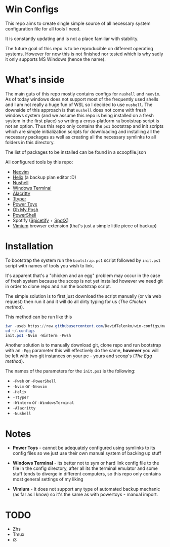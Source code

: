 # Win Configs

This repo aims to create single simple source of all necessary system
configuration file for all tools I need.

It is constantly updating and is not a place familiar with stability.

The future goal of this repo is to be reproducible on different operating
systems. However for now this is not finished nor tested which is why sadly it
only supports MS Windows (hence the name).

# What's inside

The main guts of this repo mostly contains configs for `nushell` and `neovim`.
As of today windows does not support most of the frequently used shells and I
am not really a huge fun of WSL so I decided to use `nushell`. The downside of
this approach is that `nushell` does not come with fresh windows system (and we
assume this repo is being installed on a fresh system in the first place) so
writing a cross-platform `nu` bootstrap script is not an option. Thus this repo
only contains the `ps1` bootstrap and init scripts which are simple
initialization scripts for downloading and installing all the necessary
packages as well as creating all the necessary symlinks to all folders in this
directory.

The list of packages to be installed can be found in a scoopfile.json

All configured tools by this repo:

- [Neovim](https://github.com/neovim/neovim)
- [Helix](https://github.com/helix-editor/helix) (a backup plan editor :D)
- [Nushell](https://github.com/nushell/nushell)
- [Windows Terminal](https://github.com/microsoft/terminal)
- [Alacritty](https://github.com/alacritty/alacritty)
- [Ttyper](https://github.com/max-niederman/ttyper)
- [Power Toys](https://github.com/microsoft/PowerToys)
- [Oh My Posh](https://github.com/jandedobbeleer/oh-my-posh)
- [PowerShell](https://github.com/PowerShell/PowerShell)
- Spotify ([Spicetify](https://github.com/spicetify) + [SpotX](https://github.com/SpotX-Official/SpotX))
- [Vimium](https://github.com/gdh1995/vimium-c) browser extension (that's just a simple little piece of backup)

# Installation

To bootstrap the system run the `bootstrap.ps1` script followed by `init.ps1`
script with names of tools you wish to link.

It's apparent that's a "chicken and an egg" problem may occur in the case of
fresh system because the scoop is not yet installed however we need git in
order to clone repo and run the bootstrap script.

The simple solution is to first just download the script manually (or via web
request) then run it and it will do all dirty typing for us (_The Chicken
method_).

This method can be run like this

```powershell
iwr -useb https://raw.githubusercontent.com/DavidTelenko/win-configs/master/bootstrap.ps1 | iex
cd ~/.configs
init.ps1 -Nvim -Winterm -Pwsh
```

Another solution is to manually download git, clone repo and run bootstrap with
an `-Egg` parameter this will effectively do the same, **however** you will be
left with two git instances on your pc - yours and scoop's (_The Egg method_).

The names of the parameters for the `init.ps1` is the following:

- `-Pwsh` or `-PowerShell`
- `-Nvim` or `-Neovim`
- `-Helix`
- `-Ttyper`
- `-Winterm` or `-WindowsTerminal`
- `-Alacritty`
- `-Nushell`

# Notes

- **Power Toys** - cannot be adequately configured using symlinks to its config
  files so we just use their own manual system of backing up stuff

- **Windows Terminal** - its better not to sym or hard link config file to the
  file in the config directory, after all its the terminal emulator and some
  stuff tends to diverge in different computers, so this repo only contains
  most general settings of my liking

- **Vimium** - it does not support any type of automated backup mechanic (as
  far as I know) so it's the same as with powertoys - manual import.

# TODO

- Zhs
- Tmux
- i3
